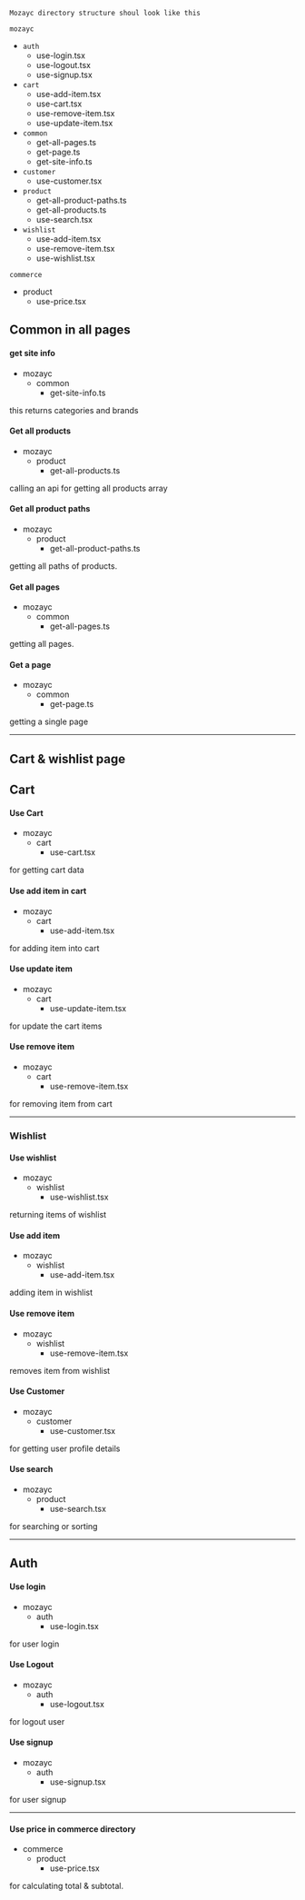 `Mozayc directory structure shoul look like this`

`mozayc`

- `auth`
  - use-login.tsx
  - use-logout.tsx
  - use-signup.tsx
- `cart`
  - use-add-item.tsx
  - use-cart.tsx
  - use-remove-item.tsx
  - use-update-item.tsx
- `common`
  - get-all-pages.ts
  - get-page.ts
  - get-site-info.ts
- `customer`
  - use-customer.tsx
- `product`
  - get-all-product-paths.ts
  - get-all-products.ts
  - use-search.tsx
- `wishlist`
  - use-add-item.tsx
  - use-remove-item.tsx
  - use-wishlist.tsx

`commerce`

- product
  - use-price.tsx

## Common in all pages

#### get site info

- mozayc
  - common
    - get-site-info.ts

this returns categories and brands

#### Get all products

- mozayc
  - product
    - get-all-products.ts

calling an api for getting all products array

#### Get all product paths

- mozayc
  - product
    - get-all-product-paths.ts

getting all paths of products.

#### Get all pages

- mozayc
  - common
    - get-all-pages.ts

getting all pages.

#### Get a page

- mozayc
  - common
    - get-page.ts

getting a single page

---

## Cart & wishlist page

## Cart

#### Use Cart

- mozayc
  - cart
    - use-cart.tsx

for getting cart data

#### Use add item in cart

- mozayc
  - cart
    - use-add-item.tsx

for adding item into cart

#### Use update item

- mozayc
  - cart
    - use-update-item.tsx

for update the cart items

#### Use remove item

- mozayc
  - cart
    - use-remove-item.tsx

for removing item from cart

---

### Wishlist

#### Use wishlist

- mozayc
  - wishlist
    - use-wishlist.tsx

returning items of wishlist

#### Use add item

- mozayc
  - wishlist
    - use-add-item.tsx

adding item in wishlist

#### Use remove item

- mozayc
  - wishlist
    - use-remove-item.tsx

removes item from wishlist

#### Use Customer

- mozayc
  - customer
    - use-customer.tsx

for getting user profile details

#### Use search

- mozayc
  - product
    - use-search.tsx

for searching or sorting

---

## Auth

#### Use login

- mozayc
  - auth
    - use-login.tsx

for user login

#### Use Logout

- mozayc
  - auth
    - use-logout.tsx

for logout user

#### Use signup

- mozayc
  - auth
    - use-signup.tsx

for user signup

---

#### Use price in commerce directory

- commerce
  - product
    - use-price.tsx

for calculating total & subtotal.
